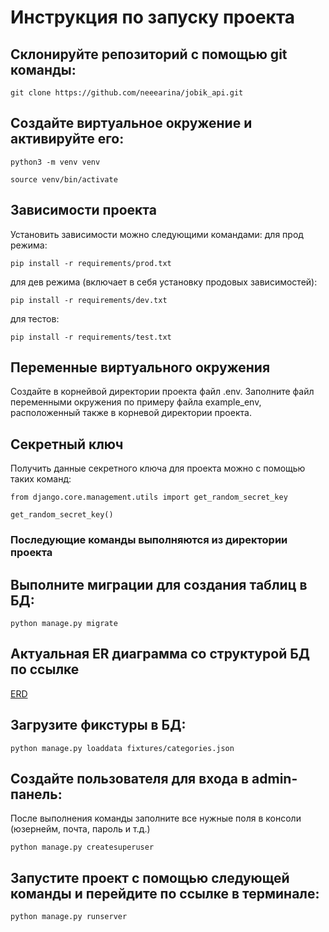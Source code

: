 # Инструкция по запуску проекта

## Склонируйте репозиторий с помощью git команды:

```
git clone https://github.com/neeearina/jobik_api.git
```

## Создайте виртуальное окружение и активируйте его:

```
python3 -m venv venv 
```

```
source venv/bin/activate 
```

## Зависимости проекта

Установить зависимости можно следующими командами:
для прод режима:

```
pip install -r requirements/prod.txt
```

для дев режима (включает в себя установку продовых зависимостей):

```
pip install -r requirements/dev.txt
```

для тестов:

```
pip install -r requirements/test.txt
```

## Переменные виртуального окружения

Создайте в корнейвой директории проекта файл .env. Заполните файл переменными
окружения по примеру файла example_env, расположенный также в корневой
директории проекта.

## Секретный ключ

Получить данные секретного ключа для проекта можно с помощью таких команд:

```
from django.core.management.utils import get_random_secret_key
```

```
get_random_secret_key()
```

### Последующие команды выполняются из директории проекта

## Выполните миграции для создания таблиц в БД:

```
python manage.py migrate
```

## Актуальная ER диаграмма со структурой БД по ссылке

[ERD](https://dbdiagram.io/d/656488923be1495787ceca36)

## Загрузите фикстуры в БД:

```
python manage.py loaddata fixtures/categories.json
```

## Создайте пользователя для входа в admin-панель:

После выполнения команды заполните все нужные поля в консоли (юзернейм, почта,
пароль и т.д.)

```
python manage.py createsuperuser
```

## Запустите проект с помощью следующей команды и перейдите по ссылке в терминале:

```
python manage.py runserver
```





